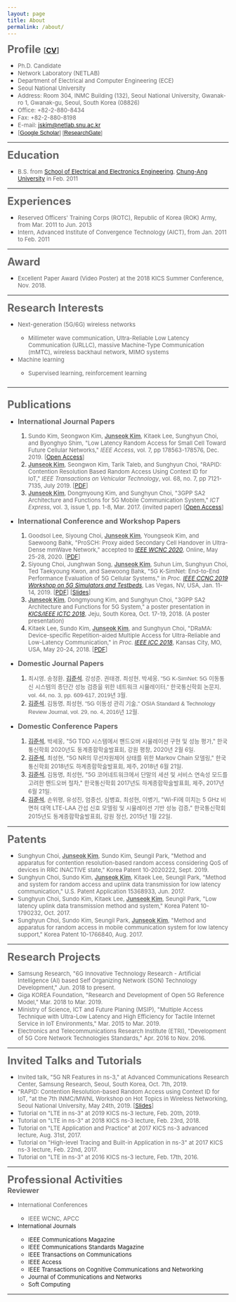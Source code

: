 ```yaml
---
layout: page
title: About
permalink: /about/
---
```

<div>
<div><strong><font color="#666666"><font size="5">Profile </font><font size="3">[<a href="https://www.dropbox.com/s/zdnd7me7hdo4psq/CV_Junseok_Kim.pdf?dl=0" target="_blank">CV</a>]</font></font></strong></div>
<ul><li><font color="#666666" size="2">Ph.D. Candidate</font></li>
<li><font color="#666666" size="2">Network Laboratory (NETLAB)</font></li>
<li><font color="#666666" size="2">Department of Electrical and Computer Engineering (ECE)</font></li>
<li><font color="#666666" size="2">Seoul National University</font></li>
<li><font color="#666666" size="2">Address: Room 304, INMC Building (132), Seoul National University, Gwanak-ro 1, Gwanak-gu, Seoul, South Korea (08826)</font></li>
<li><font color="#666666" size="2">Office: +82-2-880-8434</font></li>
<li><font color="#666666" size="2">Fax: +82-2-880-8198</font></li>
<li><font color="#666666" size="2">E-mail: <a href="mailto:jskim@netlab.snu.ac.kr">jskim@netlab.snu.ac.kr</a></font></li>
<li><font color="#666666" size="2">[<a href="https://scholar.google.co.kr/citations?user=mJTAhlgAAAAJ&amp;hl=ko" style="font-family:arial,sans-serif;background-color:transparent" target="_blank">Google Scholar</a><span style="font-family:arial,sans-serif;background-color:transparent">] [</span><a href="https://www.researchgate.net/profile/Junseok_Kim9" style="font-family:arial,sans-serif;background-color:transparent" target="_blank">ResearchGate</a><span style="font-family:arial,sans-serif;background-color:transparent">]</span></font></li></ul>
<div>
<hr>
<strong><font color="#666666" size="5">Education</font></strong></div>
<div>
<ul><li><span style="background-color:transparent"><font color="#666666" size="2">B.S. from <a href="http://eeehome.cau.ac.kr/" target="_blank">School of Electrical and Electronics Engineering</a>, <a href="http://cau.ac.kr" target="_blank">Chung-Ang University</a> in Feb. 2011</font></span></li></ul>
</div>
<div>
<div>
<hr>
<strong><font color="#666666" size="5">Experiences</font></strong></div>
<div>
<ul><li><font color="#666666" size="2">Reserved Officers' Training Corps (ROTC), Republic of Korea (ROK) Army, from Mar. 2011 to Jun. 2013&nbsp;</font></li>
<li><font color="#666666" size="2">Intern, Advanced Institute of Convergence Technology (AICT), from Jan. 2011 to Feb. 2011&nbsp;</font></li></ul>
</div>
<div>
<hr>
<font color="#666666" size="5"><b>Award</b></font></div>
<div>
<ul><li><font color="#666666" size="2">Excellent Paper Award (Video Poster) at the 2018 KICS Summer Conference, Nov. 2018.</font></li></ul>
<hr>
</div>
<div><font color="#666666" size="5"><strong>Research Interests</strong></font></div>
</div>
<div>
<ul><li><font color="#666666" size="2">Next-generation (5G/6G) wireless networks</font></li>
<ul><li><font color="#666666" size="2">Millimeter wave communication, Ultra-Reliable Low Latency Communication (URLLC), massive Machine-Type Communication (mMTC), wireless&nbsp;backhaul network, MIMO systems</font></li></ul>
<li><font color="#666666" size="2">Machine learning</font></li>
<ul><li><font color="#666666" size="2">Supervised learning, reinforcement learning</font></li></ul></ul>
</div>
<div style="font-size:x-large">
<hr>
<strong><font color="#666666">Publications</font></strong></div>
<ul><li><strong><font color="#666666" size="3">International Journal Papers</font></strong></li></ul>
<div>
<ol>
<ol><li><font color="#666666" size="2"><span style="background-color:transparent">Sundo Kim, Seongwon Kim, <b><u>Junseok Kim</u></b>, Kitaek Lee, Sunghyun Choi, and Byonghyo Shim, "Low Latency Random Access for Small Cell Toward Future Cellular Networks," <i>IEEE Access</i>, vol. 7, pp 178563-178576, Dec. 2019. [<a href="https://ieeexplore.ieee.org/stamp/stamp.jsp?tp=&amp;arnumber=8931749" target="_blank">Open Access</a>]</span></font></li>
<li><font color="#666666" size="2"><span style="background-color:transparent"><b><u>Junseok Kim</u></b>, Seongwon Kim, Tarik Taleb, and Sunghyun Choi, "RAPID: Contention Resolution Based Random Access Using Context ID for IoT,"&nbsp;</span><i>IEEE Transactions on Vehicular Technology</i>, vol. 68, no. 7, pp 7121-7135, July 2019. [<a href="https://ieeexplore.ieee.org/stamp/stamp.jsp?tp=&amp;arnumber=8730509" target="_blank">PDF</a>]</font></li>
<li><font color="#666666" size="2"><b><u>Junseok Kim</u></b>, Dongmyoung Kim, and Sunghyun Choi, "3GPP SA2 Architecture and Functions for 5G Mobile Communication System," <i>ICT Express</i>, vol. 3, issue 1, pp. 1-8, Mar. 2017. (invited paper) [<a href="http://www.sciencedirect.com/science/article/pii/S240595951730019X" target="_blank">Open Access</a>]</font></li>
</ol>
</ol>
</div>
<ul><li><strong><font color="#666666" size="3">International Conference and Workshop Papers</font></strong></li></ul>
<div>
<ol>
<ol><li><font color="#666666" size="2"><span style="background-color:transparent">Goodsol Lee, Siyoung Choi, <b><u>Junseok Kim</u></b>, Youngseok Kim, and Saewoong Bahk, "ProSCH: Proxy aided Secondary Cell Handover in Ultra-Dense mmWave Network," accepted to <i><a href="https://wcnc2020.ieee-wcnc.org/" target="_blank">IEEE WCNC 2020</a></i>, Online, May 25-28, 2020. [<a href="https://drive.google.com/file/d/1PmknKhbM-lQIOWHKf_dmL-oX2vLeWREl/view" target="_blank">PDF</a>]</span></font></li>
<li><font color="#666666" size="2"><span style="background-color:transparent">Siyoung Choi, Junghwan Song, <b><u>Junseok Kim</u></b>, Suhun Lim, Sunghyun Choi, Ted Taekyoung Kwon, and Saewoong Bahk, "5G K-SimNet: End-to-End Performance Evaluation of 5G Cellular Systems,"&nbsp;</span>in <i>Proc. <a href="https://ccnc2019.ieee-ccnc.org/workshop/1st-ieee-workshop-5g-simulators-and-testbeds-5gsim" target="_blank">IEEE CCNC 2019 Workshop on 5G Simulators and Testbeds</a></i>, Las Vegas, NV, USA, Jan. 11-14, 2019. [<a href="https://ieeexplore.ieee.org/abstract/document/8651686" target="_blank">PDF</a>] [<a href="https://www.dropbox.com/s/0tu1nr7y5v1pnv9/19-jskim14-CCNC-5G_K-SimNet.pdf?dl=0" target="_blank">Slides</a>]</font></li>
<li><font color="#666666" size="2"><b><u>Junseok Kim</u></b>, Dongmyoung Kim, and Sunghyun Choi, "3GPP SA2 Architecture and Functions for 5G System," a poster presentation in <i><a href="http://2018.ictc.org/" target="_blank">KICS/IEEE ICTC 2018</a></i>, Jeju, South Korea, Oct. 17-19, 2018. (A poster presentation)</font></li>
<li><font color="#666666" size="2">Kitaek Lee, Sundo Kim, <b><u>Junseok Kim</u></b>, and Sunghyun Choi, "DRaMA: Device-specific Repetition-aided Multiple Access for Ultra-Reliable and Low-Latency Communication," in <i>Proc. <a href="https://icc2018.ieee-icc.org/" target="_blank">IEEE ICC 2018</a></i>, Kansas City, MO, USA, May 20-24, 2018. [<a href="https://ieeexplore.ieee.org/abstract/document/8422166" target="_blank">PDF</a>]</font></li>
</ol>
</ol>
</div>
<ul style="font-weight:700"><li><strong><font color="#666666" size="3">Domestic Journal Papers</font></strong></li></ul>
<div>
<ol>
<ol><li style="background-color:transparent"><span style="font-family:arial,sans-serif;background-color:transparent"><font color="#666666" size="2">최시영, 송정환, <b><u>김준석</u></b>, 강성준, 권태경, 최성현, 박세웅, "5G K-SimNet: 5G 이동통신 시스템의 종단간 성능 검증을 위한 네트워크 시뮬레이터," 한국통신학회 논문지, vol. 44, no. 3, pp. 609-617, 2019년 3월.</font></span></li>
<li style="background-color:transparent"><font color="#666666" face="arial, sans-serif" size="2"><b><u>김준석</u></b>, 김동명, 최성현, "5G 이동성 관리 기술," OSIA Standard &amp; Technology Review Journal, vol. 29, no. 4, 2016년 12월.</font></li>
</ol>
</ol>
</div>
<ul style="font-weight:700"><li><strong><font color="#666666" size="3">Domestic Conference Papers</font></strong></li></ul>
<div>
<ol>
<ol><li style="background-color:transparent"><font color="#666666" size="2"><u style="font-weight:bold">김준석</u>, 박세웅, "5G TDD 시스템에서 핸드오버 시뮬레이션 구현 및 성능 평가," 한국통신학회 2020년도 동계종합학술발표회, 강원 평창, 2020년 2월 6일.</font></li>
<li style="background-color:transparent"><font color="#666666" size="2"><b><u>김준석</u></b>, 최성현, "5G NR의 무선자원제어 상태를 위한 Markov Chain 모델링," 한국통신학회 2018년도 하계종합학술발표회, 제주, 2018년 6월 21일.</font></li>
<li style="background-color:transparent"><font color="#666666" size="2"><b><u>김준석</u></b>, 김동명, 최성현, "5G 코어네트워크에서 단말의 세션 및 서비스 연속성 모드를 고려한 핸드오버 절차," 한국통신학회 2017년도 하계종합학술발표회, 제주, 2017년 6월 21일.&nbsp;&nbsp;</font></li>
<li style="background-color:transparent"><font color="#666666" size="2"><b><u>김준석</u></b>, 손위평, 유성진, 엄중선, 심병효, 최성현, 이병기, "Wi-Fi에 미치는 5 GHz 비면허 대역 LTE-LAA 간섭 신호 모델링 및 시뮬레이션 기반 성능 검증," 한국통신학회 2015년도 동계종합학술발표회, 강원 정선, 2015년 1월 22일.&nbsp;</font></li>
</ol>
</ol>
<div>
<hr>
<strong style="font-size:x-large"><font color="#666666">Patents</font></strong></div>
<div>
<ul><li><span style="background-color:transparent"><font color="#666666" size="2">Sunghyun Choi, <b><u>Junseok Kim</u></b>, Sundo Kim, Seungil Park, "Method and apparatus for contention resolution-based random access considering QoS of devices in RRC INACTIVE state," Korea Patent 10-2020222, Sept. 2019.</font></span></li>
<li><font color="#666666" size="2">Sunghyun Choi, Sundo Kim, <b><u>Junseok Kim</u></b>, Kitaek Lee, Seungil Park, "Method and system for random access and uplink data transmission for low latency communication," U.S. Patent Application 15368933, Jun. 2017.</font></li>
<li><font color="#666666" size="2">Sunghyun Choi, Sundo Kim, Kitaek Lee, <b><u>Junseok Kim</u></b>, Seungil Park, "Low latency uplink data transmission method and system," Korea Patent 10-1790232, Oct. 2017.</font></li>
<li><font color="#666666" size="2">Sunghyun Choi, Sundo Kim, Seungil Park, <b><u>Junseok Kim</u></b>, "Method and apparatus for random access in mobile communication system for low latency support," Korea Patent 10-1766840, Aug. 2017.</font></li></ul>
<hr>
<strong style="font-size:x-large"><font color="#666666">Research Projects</font></strong></div>
<div>
<ul><li><span style="background-color:transparent"><font color="#666666" size="2">Samsung Research, "6G Innovative Technology Research - Artificial Intelligence (AI) based Self Organizing Network (SON) Technology Development," Jun. 2018 to present.</font></span></li>
<li><font color="#666666" size="2">Giga KOREA Foundation, "Research and Development of Open 5G Reference Model," Mar. 2018 to Mar. 2019.</font></li>
<li><font color="#666666" size="2">Ministry of Science, ICT and Future Planing (MSIP), "Multiple Access Technique with Ultra-Low Latency and High Efficiency for Tactile Internet Service in IoT Environments," Mar. 2015 to Mar. 2019.</font></li>
<li><font color="#666666" size="2">Electronics and Telecommunications Research Institute (ETRI), "Development of 5G Core Network Technologies Standards," Apr. 2016 to Nov. 2016.</font></li></ul>
<hr>
<font color="#666666" size="5"><b>Invited Talks and Tutorials</b></font></div>
<div>
<ul><li><font color="#666666" size="2">Invited talk, "5G NR Features in ns-3," at Advanced Communications Research Center, Samsung Research, Seoul, South Korea, Oct. 7th, 2019.</font></li>
<li><font color="#666666" size="2">"RAPID: Contention Resolution-based Random Access using Context ID for IoT, "at the 7th INMC/MWNL Workshop on Hot Topics in Wireless Networking, Seoul National University, May 24th, 2019. [<a href="https://www.dropbox.com/s/umc6a1zb7231k0m/190524-jskim14-INMC_MWNLworkshop_RAPID.pptx?dl=0" target="_blank">Slides</a>]</font></li>
<li><font color="#666666" size="2">Tutorial on "LTE in ns-3" at 2019 KICS ns-3 lecture, Feb. 20th, 2019.</font></li>
<li><font color="#666666" size="2" style="background-color:transparent">Tutorial on "LTE in ns-3" at 2018 KICS ns-3 lecture, Feb. 23rd, 2018.</font></li>
<li><font color="#666666" size="2" style="background-color:transparent">Tutorial on "LTE Application and Practice" at 2017 KICS ns-3 advanced lecture, Aug. 31st, 2017.</font></li>
<li><font color="#666666" size="2" style="background-color:transparent">Tutorial on "High-level Tracing and Built-in Application in ns-3" at 2017 KICS ns-3 lecture, Feb. 22nd, 2017.</font></li>
<li><font color="#666666" size="2" style="background-color:transparent">Tutorial on "LTE in ns-3" at 2016 KICS ns-3 lecture, Feb. 17th, 2016.</font></li></ul>
</div>
<div style="text-align:left">
<hr>
<strong style="font-size:x-large"><font color="#666666">Professional Activities</font></strong></div>
</div>
<div style="text-align:left"><b><font color="#666666" size="3">Reviewer</font></b></div>
<div style="text-align:left">
<ul><li><span style="color:rgb(102,102,102);background-color:transparent"><font size="2">International Conferences</font></span></li>
<ul><li><span style="color:rgb(102,102,102);background-color:transparent"><font size="2">IEEE WCNC, APCC</font></span></li></ul>
<li><font size="2">International Journals</font></li>
<ul><li><font size="2">IEEE Communications Magazine</font></li>
<li><font size="2">IEEE Communications Standards Magazine</font></li>
<li><font size="2">IEEE Transactions on Communications</font></li>
<li><font size="2">IEEE Access</font></li>
<li><font size="2">IEEE Transactions on Cognitive Communications and Networking</font></li>
<li><font size="2">Journal of Communications and Networks</font></li>
<li><font size="2">Soft Computing</font></li></ul></ul>
</div>
<div>
<div style="text-align:left">
<hr>
</div>
<div style="text-align:left"><font color="#666666"><br>
</font></div>
</div>
